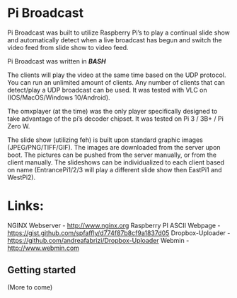 
# Pi Broadcast 

Pi Broadcast was built to utilize Raspberry Pi’s to play a continual slide show and automatically detect when a live broadcast has begun and switch the video feed from slide show to video feed.

Pi Broadcast was written in ***BASH***

The clients will play the video at the same time based on the UDP protocol.  You can run an unlimited amount of clients.  Any number of clients that can detect/play a UDP broadcast can be used.  It was tested with VLC on (IOS/MacOS/Windows 10/Android).

The omxplayer (at the time) was the only player specifically designed to take advantage of the pi’s decoder chipset.  It was tested on Pi 3 / 3B+ / Pi Zero W.

The slide show (utilizing feh) is built upon standard graphic images (JPEG/PNG/TIFF/GIF).  The images are downloaded from the server upon boot.  The pictures can be pushed from the server manually, or from the client manually.  The slideshows can be individualized to each client based on name (EntrancePi1/2/3 will play a different slide show then EastPi1 and WestPi2). 

# Links:
NGINX Webserver - http://www.nginx.org
Raspberry PI ASCII Webpage - https://gist.github.com/spfaffly/d774f87b8cf9a1837d05
Dropbox-Uploader - https://github.com/andreafabrizi/Dropbox-Uploader
Webmin - http://www.webmin.com

## Getting started
(More to come)
 
